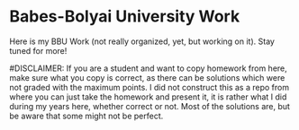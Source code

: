 # Babes-Bolyai University Work

Here is my BBU Work (not really organized, yet, but working on it). Stay tuned for more!

#DISCLAIMER: If you are a student and want to copy homework from here, make sure what you copy is correct, as there can be solutions which were not graded with the maximum points. I did not construct this as a repo from where you can just take the homework and present it, it is rather what I did during my years here, whether correct or not. Most of the solutions are, but be aware that some might not be perfect.
